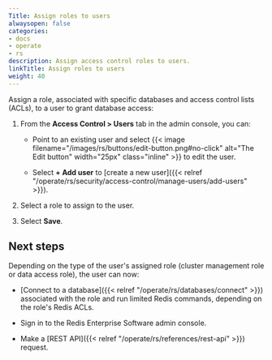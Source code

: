 ```yaml
---
Title: Assign roles to users
alwaysopen: false
categories:
- docs
- operate
- rs
description: Assign access control roles to users.
linkTitle: Assign roles to users
weight: 40
---
```


Assign a role, associated with specific databases and access control lists (ACLs), to a user to grant database access:

1. From the **Access Control > Users** tab in the admin console, you can:

    - Point to an existing user and select {{< image filename="/images/rs/buttons/edit-button.png#no-click" alt="The Edit button" width="25px" class="inline" >}} to edit the user.
    
    - Select **+ Add user** to [create a new user]({{< relref "/operate/rs/security/access-control/manage-users/add-users" >}}).

1. Select a role to assign to the user.

1. Select **Save**.

## Next steps

Depending on the type of the user's assigned role (cluster management role or data access role), the user can now:

- [Connect to a database]({{< relref "/operate/rs/databases/connect" >}}) associated with the role and run limited Redis commands, depending on the role's Redis ACLs.

- Sign in to the Redis Enterprise Software admin console.

- Make a [REST API]({{< relref "/operate/rs/references/rest-api" >}}) request.
